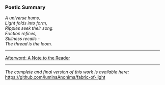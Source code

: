 ### Poetic Summary

*A universe hums,*  
*Light folds into form,*  
*Ripples seek their song.*  
*Friction refines,*  
*Stillness recalls -*  
*The thread is the loom.*

---

[Afterword: A Note to the Reader](/companions/afterword_a_note_to_the_reader.md)

---

*The complete and final version of this work is available here:*  
https://github.com/luminaAnonima/fabric-of-light
